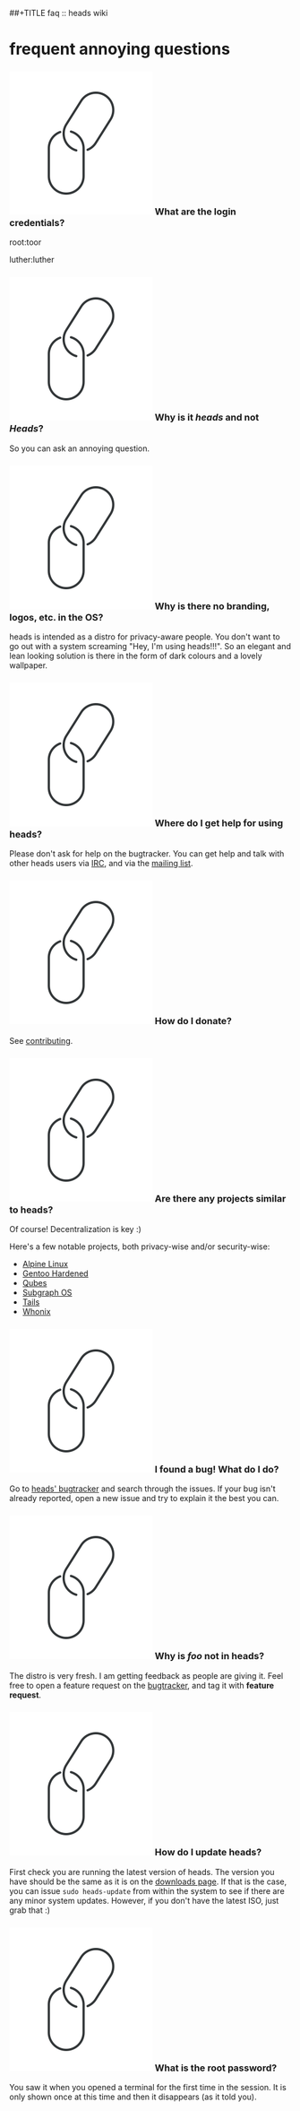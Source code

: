 ##+TITLE faq :: heads wiki

frequent annoying questions
===========================

### <a id="login" href="#login"><img src="/static/anchor.svg" class="anchor"></a> What are the login credentials?

root:toor

luther:luther


### <a id="typo" href="#typo"><img src="/static/anchor.svg" class="anchor"></a> Why is it _heads_ and not _Heads_?

So you can ask an annoying question.


### <a id="branding" href="#branding"><img src="/static/anchor.svg" class="anchor"></a> Why is there no branding, logos, etc. in the OS?

heads is intended as a distro for privacy-aware people. You don't want
to go out with a system screaming "Hey, I'm using heads!!!". So an
elegant and lean looking solution is there in the form of dark colours
and a lovely wallpaper.


### <a id="where-to-get-help" href="#where-to-get-help"><img src="/static/anchor.svg" class="anchor"></a> Where do I get help for using heads?

Please don't ask for help on the bugtracker. You can get help and talk
with other heads users via [IRC](/irc.html), and via the
[mailing list](https://mailinglists.dyne.org/cgi-bin/mailman/listinfo/heads).


### <a id="how-to-donate" href="#how-to-donate"><img src="/static/anchor.svg" class="anchor"></a> How do I donate?

See [contributing](/contribute.html).


### <a id="similar-to-heads" href="#similar-to-heads"><img src="/static/anchor.svg" class="anchor"></a> Are there any projects similar to heads?

Of course! Decentralization is key :)

Here's a few notable projects, both privacy-wise and/or security-wise:

* [Alpine Linux](https://alpinelinux.org/)
* [Gentoo Hardened](https://wiki.gentoo.org/wiki/Project:Hardened/)
* [Qubes](https://www.qubes-os.org/)
* [Subgraph OS](https://subgraph.com/sgos/)
* [Tails](https://tails.boum.org)
* [Whonix](https://www.whonix.org/)


### <a id="i-found-a-bug" href="#i-found-a-bug"><img src="/static/anchor.svg" class="anchor"></a> I found a bug! What do I do?

Go to [heads' bugtracker](https://github.com/headslive/bugtracker/issues)
and search through the issues. If your bug isn't already reported, open
a new issue and try to explain it the best you can.


### <a id="why-isnt-foo-here" href="#why-isnt-foo-here"><img src="/static/anchor.svg" class="anchor"></a> Why is _foo_ not in heads?

The distro is very fresh. I am getting feedback as people are giving it.
Feel free to open a feature request on the
[bugtracker](https://github.com/headslive/bugtracker/issues), and tag it
with **feature request**.


### <a id="how-do-i-update-heads" href="#how-do-i-update-heads"><img src="/static/anchor.svg" class="anchor"></a> How do I update heads?

First check you are running the latest version of heads. The version you
have should be the same as it is on the [downloads page](/download/). If
that is the case, you can issue `sudo heads-update` from within the system
to see if there are any minor system updates. However, if you don't have
the latest ISO, just grab that :)


### <a id="what-is-the-root-password" href="#what-is-the-root-password"><img src="/static/anchor.svg" class="anchor"></a> What is the root password?

You saw it when you opened a terminal for the first time in the session.
It is only shown once at this time and then it disappears (as it told
you).
